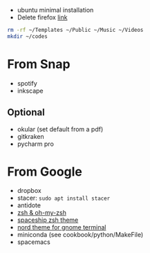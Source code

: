 - ubuntu minimal installation
- Delete firefox [link](https://askubuntu.com/questions/16758/removing-firefox-in-ubuntu-with-all-add-ons-like-it-never-existed)

```bash
rm -rf ~/Templates ~/Public ~/Music ~/Videos
mkdir ~/codes
```

# From Snap
- spotify
- inkscape

## Optional
- okular (set default from a pdf)
- gitkraken
- pycharm pro

# From Google
- dropbox
- stacer: `sudo apt install stacer`
- antidote
- [zsh & oh-my-zsh](https://medium.com/wearetheledger/oh-my-zsh-made-for-cli-lovers-installation-guide-3131ca5491fb)
- [spaceship zsh theme](https://github.com/denysdovhan/spaceship-prompt)
- [nord theme for gnome terminal](https://github.com/arcticicestudio/nord-gnome-terminal)
- miniconda (see cookbook/python/MakeFile)
- spacemacs
